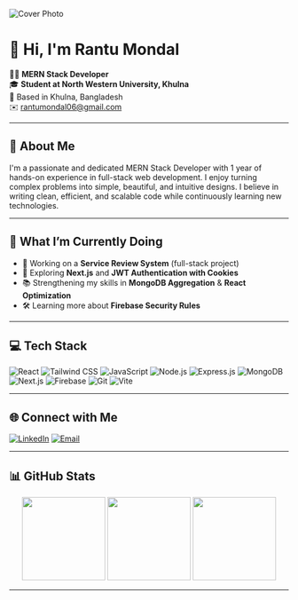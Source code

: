 <!-- 🖼️ Banner -->
![Cover Photo](https://i.ibb.co.com/tTDV6VMf/cover.png)

# 👋 Hi, I'm Rantu Mondal

👨‍💻 **MERN Stack Developer**  
🎓 **Student at North Western University, Khulna**  
📍 Based in Khulna, Bangladesh  
✉️ rantumondal06@gmail.com  

---

## 💬 About Me

I'm a passionate and dedicated MERN Stack Developer with 1 year of hands-on experience in full-stack web development. I enjoy turning complex problems into simple, beautiful, and intuitive designs. I believe in writing clean, efficient, and scalable code while continuously learning new technologies.

---

## 🚀 What I’m Currently Doing

- 🔭 Working on a **Service Review System** (full-stack project)  
- 🌱 Exploring **Next.js** and **JWT Authentication with Cookies**  
- 📚 Strengthening my skills in **MongoDB Aggregation** & **React Optimization**  
- 🛠️ Learning more about **Firebase Security Rules**

---

## 💻 Tech Stack

![React](https://img.shields.io/badge/React-20232A?style=for-the-badge&logo=react&logoColor=61DAFB)
![Tailwind CSS](https://img.shields.io/badge/Tailwind_CSS-38B2AC?style=for-the-badge&logo=tailwind-css&logoColor=white)
![JavaScript](https://img.shields.io/badge/JavaScript-F7DF1E?style=for-the-badge&logo=javascript&logoColor=black)
![Node.js](https://img.shields.io/badge/Node.js-6DA55F?style=for-the-badge&logo=node.js&logoColor=white)
![Express.js](https://img.shields.io/badge/Express.js-404d59?style=for-the-badge&logo=express&logoColor=white)
![MongoDB](https://img.shields.io/badge/MongoDB-4EA94B?style=for-the-badge&logo=mongodb&logoColor=white)
![Next.js](https://img.shields.io/badge/Next.js-black?style=for-the-badge&logo=next.js&logoColor=white)
![Firebase](https://img.shields.io/badge/Firebase-FFCA28?style=for-the-badge&logo=firebase&logoColor=black)
![Git](https://img.shields.io/badge/Git-F05032?style=for-the-badge&logo=git&logoColor=white)
![Vite](https://img.shields.io/badge/Vite-646CFF?style=for-the-badge&logo=vite&logoColor=white)

---

## 🌐 Connect with Me

[![LinkedIn](https://img.shields.io/badge/LinkedIn-%230077B5.svg?logo=linkedin&logoColor=white)](https://linkedin.com/in/rantubytes)
[![Email](https://img.shields.io/badge/Gmail-D14836?logo=gmail&logoColor=white)](mailto:rantumondal06@gmail.com)

---

## 📊 GitHub Stats

<div align="center">
  <img src="https://github-readme-stats.vercel.app/api?username=rantu01&theme=calm&hide_border=true&include_all_commits=false&count_private=false" height="150" />
  <img src="https://nirzak-streak-stats.vercel.app/?user=rantu01&theme=calm&hide_border=true" height="150" />
  <img src="https://github-readme-stats.vercel.app/api/top-langs/?username=rantu01&theme=calm&hide_border=true&include_all_commits=false&count_private=false&layout=compact" height="150" />
</div>

---




